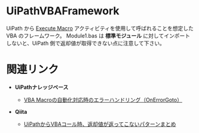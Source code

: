 # UiPathVBAFramework
UiPath から [Execute Macro](https://docs.uipath.com/activities/lang-ja/docs/execute-macro) アクティビティを使用して呼ばれることを想定した VBA のフレームワーク。
Module1.bas は **標準モジュール** に対してインポートしないと、UiPath 側で返却値が取得できない点に注意して下さい。

# 関連リンク
- **UiPathナレッジベース**
  - [VBA Macroの自動化対応時のエラーハンドリング（OnErrorGoto）](https://www.uipath.com/ja/resources/knowledge-base/vba-macro-onerrorgoto)

- **Qiita**
  - [UiPathからVBAコール時、返却値が返ってこないパターンまとめ](https://qiita.com/mayasy_RPA/items/862bc6e26ff5964eed06)
